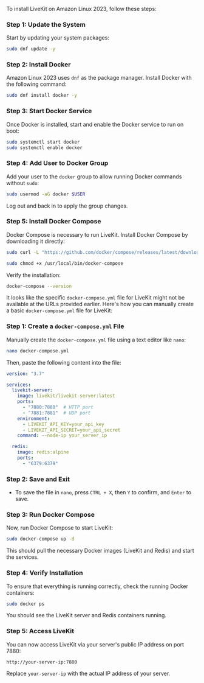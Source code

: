 To install LiveKit on Amazon Linux 2023, follow these steps:

### Step 1: Update the System
Start by updating your system packages:

```bash
sudo dnf update -y
```

### Step 2: Install Docker
Amazon Linux 2023 uses `dnf` as the package manager. Install Docker with the following command:

```bash
sudo dnf install docker -y
```

### Step 3: Start Docker Service
Once Docker is installed, start and enable the Docker service to run on boot:

```bash
sudo systemctl start docker
sudo systemctl enable docker
```

### Step 4: Add User to Docker Group
Add your user to the `docker` group to allow running Docker commands without `sudo`:

```bash
sudo usermod -aG docker $USER
```

Log out and back in to apply the group changes.

### Step 5: Install Docker Compose
Docker Compose is necessary to run LiveKit. Install Docker Compose by downloading it directly:

```bash
sudo curl -L "https://github.com/docker/compose/releases/latest/download/docker-compose-$(uname -s)-$(uname -m)" -o /usr/local/bin/docker-compose

sudo chmod +x /usr/local/bin/docker-compose
```

Verify the installation:

```bash
docker-compose --version
```

It looks like the specific `docker-compose.yml` file for LiveKit might not be available at the URLs provided earlier. Here's how you can manually create a basic `docker-compose.yml` file for LiveKit:

### Step 1: Create a `docker-compose.yml` File

Manually create the `docker-compose.yml` file using a text editor like `nano`:

```bash
nano docker-compose.yml
```

Then, paste the following content into the file:

```yaml
version: "3.7"

services:
  livekit-server:
    image: livekit/livekit-server:latest
    ports:
      - "7880:7880"  # HTTP port
      - "7881:7881"  # UDP port
    environment:
      - LIVEKIT_API_KEY=your_api_key
      - LIVEKIT_API_SECRET=your_api_secret
    command: --node-ip your_server_ip

  redis:
    image: redis:alpine
    ports:
      - "6379:6379"
```

### Step 2: Save and Exit

- To save the file in `nano`, press `CTRL + X`, then `Y` to confirm, and `Enter` to save.

### Step 3: Run Docker Compose

Now, run Docker Compose to start LiveKit:

```bash
sudo docker-compose up -d
```

This should pull the necessary Docker images (LiveKit and Redis) and start the services.

### Step 4: Verify Installation

To ensure that everything is running correctly, check the running Docker containers:

```bash
sudo docker ps
```

You should see the LiveKit server and Redis containers running.

### Step 5: Access LiveKit

You can now access LiveKit via your server's public IP address on port 7880:

```
http://your-server-ip:7880
```

Replace `your-server-ip` with the actual IP address of your server.
